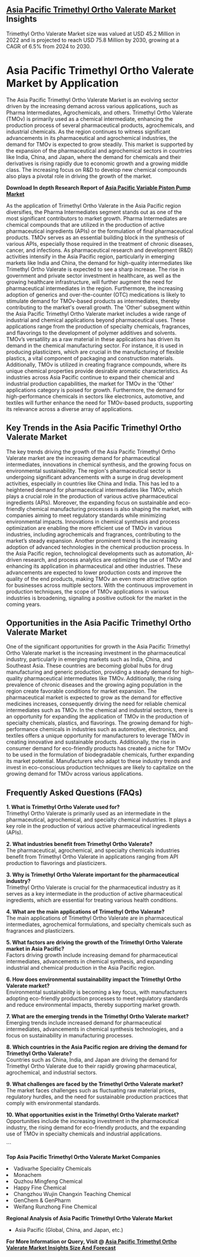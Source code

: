 <h2><a href="https://www.verifiedmarketreports.com/download-sample/?rid=510869&amp;utm_source=Github-Feb&amp;utm_medium=219" target="_blank">Asia Pacific Trimethyl Ortho Valerate Market</a> Insights</h2><p>Trimethyl Ortho Valerate Market size was valued at USD 45.2 Million in 2022 and is projected to reach USD 75.8 Million by 2030, growing at a CAGR of 6.5% from 2024 to 2030.</p><p><h1>Asia Pacific Trimethyl Ortho Valerate Market by Application</h1> <p>The Asia Pacific Trimethyl Ortho Valerate Market is an evolving sector driven by the increasing demand across various applications, such as Pharma Intermediates, Agrochemicals, and others. Trimethyl Ortho Valerate (TMOv) is primarily used as a chemical intermediate, enhancing the production process of several pharmaceutical products, agrochemicals, and industrial chemicals. As the region continues to witness significant advancements in its pharmaceutical and agrochemical industries, the demand for TMOv is expected to grow steadily. This market is supported by the expansion of the pharmaceutical and agrochemical sectors in countries like India, China, and Japan, where the demand for chemicals and their derivatives is rising rapidly due to economic growth and a growing middle class. The increasing focus on R&D to develop new chemical compounds also plays a pivotal role in driving the growth of the market. <p><strong>Download In depth Research Report of <a href="https://www.verifiedmarketreports.com/download-sample/?rid=236118&amp;utm_source=Pulse-Dec&amp;utm_medium=219" target="_blank">Asia Pacific Variable Piston Pump Market</a></strong></p> As the application of Trimethyl Ortho Valerate in the Asia Pacific region diversifies, the Pharma Intermediates segment stands out as one of the most significant contributors to market growth. Pharma Intermediates are chemical compounds that are utilized in the production of active pharmaceutical ingredients (APIs) or the formulation of final pharmaceutical products. TMOv serves as an essential building block in the synthesis of various APIs, especially those required in the treatment of chronic diseases, cancer, and infections. As pharmaceutical research and development (R&D) activities intensify in the Asia Pacific region, particularly in emerging markets like India and China, the demand for high-quality intermediates like Trimethyl Ortho Valerate is expected to see a sharp increase. The rise in government and private sector investment in healthcare, as well as the growing healthcare infrastructure, will further augment the need for pharmaceutical intermediates in the region. Furthermore, the increasing adoption of generics and over-the-counter (OTC) medications is likely to stimulate demand for TMOv-based products as intermediates, thereby contributing to the market's overall growth. The 'Other' subsegment within the Asia Pacific Trimethyl Ortho Valerate market includes a wide range of industrial and chemical applications beyond pharmaceutical uses. These applications range from the production of specialty chemicals, fragrances, and flavorings to the development of polymer additives and solvents. TMOv’s versatility as a raw material in these applications has driven its demand in the chemical manufacturing sector. For instance, it is used in producing plasticizers, which are crucial in the manufacturing of flexible plastics, a vital component of packaging and construction materials. Additionally, TMOv is utilized in creating fragrance compounds, where its unique chemical properties provide desirable aromatic characteristics. As industries across Asia Pacific continue to expand their chemical and industrial production capabilities, the market for TMOv in the 'Other' applications category is poised for growth. Furthermore, the demand for high-performance chemicals in sectors like electronics, automotive, and textiles will further enhance the need for TMOv-based products, supporting its relevance across a diverse array of applications. <h2>Key Trends in the Asia Pacific Trimethyl Ortho Valerate Market</h2> <p>The key trends driving the growth of the Asia Pacific Trimethyl Ortho Valerate market are the increasing demand for pharmaceutical intermediates, innovations in chemical synthesis, and the growing focus on environmental sustainability. The region's pharmaceutical sector is undergoing significant advancements with a surge in drug development activities, especially in countries like China and India. This has led to a heightened demand for pharmaceutical intermediates like TMOv, which plays a crucial role in the production of various active pharmaceutical ingredients (APIs). Moreover, the expanding focus on sustainable and eco-friendly chemical manufacturing processes is also shaping the market, with companies aiming to meet regulatory standards while minimizing environmental impacts. Innovations in chemical synthesis and process optimization are enabling the more efficient use of TMOv in various industries, including agrochemicals and fragrances, contributing to the market’s steady expansion. Another prominent trend is the increasing adoption of advanced technologies in the chemical production process. In the Asia Pacific region, technological developments such as automation, AI-driven research, and process analytics are optimizing the use of TMOv and enhancing its application in pharmaceutical and other industries. These advancements are expected to lower production costs and improve the quality of the end products, making TMOv an even more attractive option for businesses across multiple sectors. With the continuous improvement in production techniques, the scope of TMOv applications in various industries is broadening, signaling a positive outlook for the market in the coming years. <h2>Opportunities in the Asia Pacific Trimethyl Ortho Valerate Market</h2> <p>One of the significant opportunities for growth in the Asia Pacific Trimethyl Ortho Valerate market is the increasing investment in the pharmaceutical industry, particularly in emerging markets such as India, China, and Southeast Asia. These countries are becoming global hubs for drug manufacturing and generic production, providing a steady demand for high-quality pharmaceutical intermediates like TMOv. Additionally, the rising prevalence of chronic diseases and the growing aging population in the region create favorable conditions for market expansion. The pharmaceutical market is expected to grow as the demand for effective medicines increases, consequently driving the need for reliable chemical intermediates such as TMOv. In the chemical and industrial sectors, there is an opportunity for expanding the application of TMOv in the production of specialty chemicals, plastics, and flavorings. The growing demand for high-performance chemicals in industries such as automotive, electronics, and textiles offers a unique opportunity for manufacturers to leverage TMOv in creating innovative and sustainable products. Additionally, the rise in consumer demand for eco-friendly products has created a niche for TMOv to be used in the formulation of biodegradable chemicals, further expanding its market potential. Manufacturers who adapt to these industry trends and invest in eco-conscious production techniques are likely to capitalize on the growing demand for TMOv across various applications. <h2>Frequently Asked Questions (FAQs)</h2> <p><strong>1. What is Trimethyl Ortho Valerate used for?</strong><br>Trimethyl Ortho Valerate is primarily used as an intermediate in the pharmaceutical, agrochemical, and specialty chemical industries. It plays a key role in the production of various active pharmaceutical ingredients (APIs).</p> <p><strong>2. What industries benefit from Trimethyl Ortho Valerate?</strong><br>The pharmaceutical, agrochemical, and specialty chemicals industries benefit from Trimethyl Ortho Valerate in applications ranging from API production to flavorings and plasticizers.</p> <p><strong>3. Why is Trimethyl Ortho Valerate important for the pharmaceutical industry?</strong><br>Trimethyl Ortho Valerate is crucial for the pharmaceutical industry as it serves as a key intermediate in the production of active pharmaceutical ingredients, which are essential for treating various health conditions.</p> <p><strong>4. What are the main applications of Trimethyl Ortho Valerate?</strong><br>The main applications of Trimethyl Ortho Valerate are in pharmaceutical intermediates, agrochemical formulations, and specialty chemicals such as fragrances and plasticizers.</p> <p><strong>5. What factors are driving the growth of the Trimethyl Ortho Valerate market in Asia Pacific?</strong><br>Factors driving growth include increasing demand for pharmaceutical intermediates, advancements in chemical synthesis, and expanding industrial and chemical production in the Asia Pacific region.</p> <p><strong>6. How does environmental sustainability impact the Trimethyl Ortho Valerate market?</strong><br>Environmental sustainability is becoming a key focus, with manufacturers adopting eco-friendly production processes to meet regulatory standards and reduce environmental impacts, thereby supporting market growth.</p> <p><strong>7. What are the emerging trends in the Trimethyl Ortho Valerate market?</strong><br>Emerging trends include increased demand for pharmaceutical intermediates, advancements in chemical synthesis technologies, and a focus on sustainability in manufacturing processes.</p> <p><strong>8. Which countries in the Asia Pacific region are driving the demand for Trimethyl Ortho Valerate?</strong><br>Countries such as China, India, and Japan are driving the demand for Trimethyl Ortho Valerate due to their rapidly growing pharmaceutical, agrochemical, and industrial sectors.</p> <p><strong>9. What challenges are faced by the Trimethyl Ortho Valerate market?</strong><br>The market faces challenges such as fluctuating raw material prices, regulatory hurdles, and the need for sustainable production practices that comply with environmental standards.</p> <p><strong>10. What opportunities exist in the Trimethyl Ortho Valerate market?</strong><br>Opportunities include the increasing investment in the pharmaceutical industry, the rising demand for eco-friendly products, and the expanding use of TMOv in specialty chemicals and industrial applications.</p> ```</p><p><strong>Top Asia Pacific Trimethyl Ortho Valerate Market Companies</strong></p><div data-test-id=""><p><li>Vadivarhe Speciality Chemicals</li><li> Monachem</li><li> Quzhou Mingfeng Chemical</li><li> Happy Fine Chemical</li><li> Changzhou Wujin Changxin Teaching Chemical</li><li> GenChem & GenPharm</li><li> Weifang Runzhong Fine Chemical</li></p><div><strong>Regional Analysis of&nbsp;Asia Pacific Trimethyl Ortho Valerate Market</strong></div><ul><li dir="ltr"><p dir="ltr">Asia Pacific (Global, China, and Japan, etc.)</p></li></ul><p><strong>For More Information or Query, Visit @&nbsp;</strong><strong><a href="https://www.verifiedmarketreports.com/product/trimethyl-ortho-valerate-market-size-and-forecast/?utm_source=Github-Feb&amp;utm_medium=219" target="_blank">Asia Pacific Trimethyl Ortho Valerate Market Insights Size And Forecast</a></strong></p></div><h2>&nbsp;</h2><div data-test-id="">&nbsp;</div>
